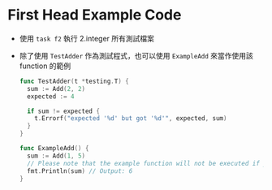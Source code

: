 # First Head Example Code

- 使用 `task f2` 執行 2.integer 所有測試檔案
- 除了使用 `TestAdder` 作為測試程式，也可以使用 `ExampleAdd` 來當作使用該 function 的範例

  ```go
  func TestAdder(t *testing.T) {
    sum := Add(2, 2)
    expected := 4

    if sum != expected {
      t.Errorf("expected '%d' but got '%d'", expected, sum)
    }
  }
  ```

  ```go
  func ExampleAdd() {
    sum := Add(1, 5)
    // Please note that the example function will not be executed if you remove the comment // Output: 6. Although the function will be compiled, it won't be executed.
    fmt.Println(sum) // Output: 6
  }
  ```